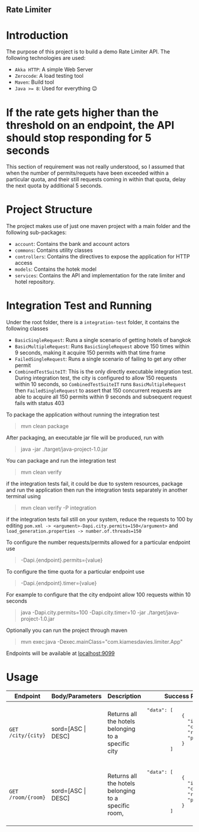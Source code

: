 ## Rate Limiter


    

Introduction
===

The purpose of this project is to build a demo Rate Limiter API. The following technologies are used:


- `Akka HTTP`: A simple Web Server
- `Zerocode`: A load testing tool
- `Maven`: Build tool
- `Java >= 8`: Used for everything :wink:


If the rate gets higher than the threshold on an endpoint, the API should stop responding for 5 seconds 
===

This section of requirement was not really understood, so I assumed that when the number of permits/requets have been exceeded within a particular quota, and their still requests coming in within that quota, delay the next quota by additional 5 seconds. 

Project Structure
===

The project makes use of just one maven project with a main folder and the following sub-packages:

- `account`: Contains the bank and account actors 
- `commons`: Contains utility classes
- `controllers`: Contains the directives to expose the application for HTTP access
- `models`: Contains the hotek model
- `services`: Contains the API and implementation for the rate limiter and hotel repository.
 


    
Integration Test and Running
===

Under the root folder, there is a `integration-test` folder, it contains the following classes
- `BasicSingleRequest`: Runs a single scenario of getting hotels of bangkok
- `BasicMultipleRequest`: Runs `BasicSingleRequest` above 150 times within 9 seconds, making it acquire 150 permits with that time frame
- `FailedSingleRequest`: Runs a single scenario of failing to get any other permit
- `CombinedTestSuiteIT`: This is the only directly executable integration test. During integration test, the city is configured to allow 150 requests within 10 seconds, so `CombinedTestSuiteIT` runs `BasicMultipleRequest` then `FailedSingleRequest` to assert that 150 concurrent requests are able to acquire all 150 permits within 9 seconds and subsequent request fails with status 403
  

To package the application without running the integration test 

> mvn clean package

After packaging, an executable jar file will be produced, run with
> java -jar ./target/java-project-1.0.jar

You can package and run the integration test
> mvn clean verify

if the integration tests fail, it could be due to system resources, package and run the application then run the integration tests separately in another terminal using 
>  mvn clean verify -P integration

if the integration tests fail still on your system, reduce the requests to 100 by editing  `pom.xml -> <argument>-Dapi.city.permits=150</argument>` and `load_generation.properties -> number.of.threads=150`

To configure the number requests/permits allowed for a particular endpoint use 
> -Dapi.{endpoint}.permits={value}

To configure the time quota for a particular endpoint use 
> -Dapi.{endpoint}.timer={value}

For example to configure that the city endpoint allow 100 requests within 10 seconds
> java -Dapi.city.permits=100 -Dapi.city.timer=10 -jar ./target/java-project-1.0.jar 

Optionally you can run the project through maven
>mvn exec:java -Dexec.mainClass="com.kiamesdavies.limiter.App"

Endpoints will be available at [localhost:9099](http://localhost:9099/)

Usage
===

<table>
<thead>
<tr>
<th>Endpoint</th>
<th>Body/Parameters</th>
<th>Description</th>

<th>Success Response</th>
</tr>
</thead>
<tbody>
<tr>
	<td><code>GET /city/{city}</code></td>
  <td>sord=[ASC | DESC]</td>
	<td>Returns all the hotels belonging to a specific city</td>
	<td>
      <pre>
"data": [
            {
              "id": "integer",
              "city": "string",
              "room": "string",
              "price": "double"
            }
        ]
	  </pre>
    </td>
</tr>
<tr>
	<td><code>GET /room/{room}</code></td>
  <td>sord=[ASC | DESC]</td>
	<td>Returns all the hotels belonging to a specific room, </td>
	<td>
       <pre>
"data": [
            {
              "id": "integer",
              "city": "string",
              "room": "string",
              "price": "double"
            }
        ]
    </pre>
    </td>
</tr>
</tbody>
</table>

